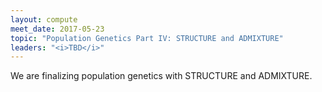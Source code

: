```yaml
---
layout: compute
meet_date: 2017-05-23
topic: "Population Genetics Part IV: STRUCTURE and ADMIXTURE"
leaders: "<i>TBD</i>"
---
```


We are finalizing population genetics with STRUCTURE and ADMIXTURE.
